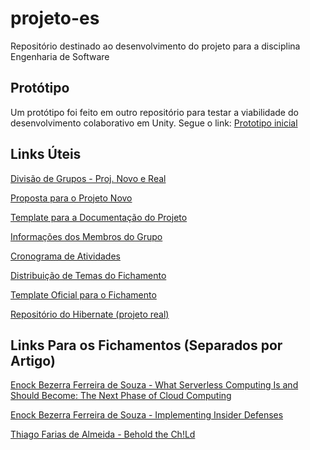 # projeto-es
Repositório destinado ao desenvolvimento do projeto para a disciplina Engenharia de Software

## **Protótipo**

Um protótipo foi feito em outro repositório para testar a viabilidade do desenvolvimento colaborativo em Unity. Segue o link:
[Prototipo inicial](https://github.com/Enock21/UnityCoopTest)

## **Links Úteis**

[Divisão de Grupos - Proj. Novo e Real](https://docs.google.com/document/d/17BYu6AmB-rQEgs-WvWNV__LLZoUNJNItagYPPAGmSeE/edit?usp=sharing)

[Proposta para o Projeto Novo](https://docs.google.com/presentation/d/1Non0-QWdjFVBYx8G--LW4HwjRJ2iW8V9R7tmwsJ_mRQ/edit?usp=sharing)

[Template para a Documentação do Projeto](https://docs.google.com/document/d/1THUEBk5FL6XcKnNXW0z9-4OlS4BlTzPkdwfZkkNxGNU/edit?usp=sharing)

[Informações dos Membros do Grupo](https://docs.google.com/document/d/1INYuAM-4k_vKK2dD0WRZ5fJyDysNxUSFFz_EV4bu-m0/edit?usp=sharing)

[Cronograma de Atividades](https://drive.google.com/file/d/1DjED2QFURwn8YWFhITk4OToEbaEOhqzC/view?usp=sharing)

[Distribuição de Temas do Fichamento](https://docs.google.com/spreadsheets/d/1uxlZhuqBmygBuW_ffA-c_Un_E0AB1q_GO3wtApXOUDs/edit?usp=sharing)

[Template Oficial para o Fichamento](https://docs.google.com/document/d/1gs_pbLi1JwhKRhe90XPGxTZ2EF_FmMJb/edit?usp=sharing&ouid=102464683378953571049&rtpof=true&sd=true)

[Repositório do Hibernate (projeto real)](https://github.com/hibernate/hibernate-orm)

## **Links Para os Fichamentos (Separados por Artigo)**

[Enock Bezerra Ferreira de Souza - What Serverless Computing Is and Should Become: The Next Phase of Cloud Computing](https://docs.google.com/document/d/1AI3VvErU6kzkgqcV3sT-2op75rvw9j4y/edit?usp=sharing&ouid=102464683378953571049&rtpof=true&sd=true)

[Enock Bezerra Ferreira de Souza - Implementing Insider Defenses](https://docs.google.com/document/d/1PUVuK8JSZy4cF6QpydY-N50lNDDl1SmD/edit?usp=sharing&ouid=102464683378953571049&rtpof=true&sd=true)

[Thiago Farias de Almeida - Behold the Ch!Ld](https://docs.google.com/document/d/1rOSrte8SrQLvZgNonJSv_QcFNdcy-j4DjzB6Yk6a1s4/edit?usp=sharing)

